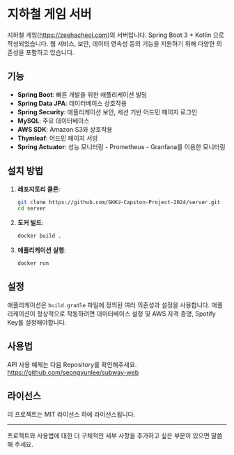 # 지하철 게임 서버
지하철 게임(https://zeehacheol.com)의 서버입니다. Spring Boot 3 + Kotlin 으로 작성되었습니다. 웹 서비스, 보안, 데이터 영속성 등의 기능을 지원하기 위해 다양한 의존성을 포함하고 있습니다.

## 기능
- **Spring Boot**: 빠른 개발을 위한 애플리케이션 빌딩
- **Spring Data JPA**: 데이터베이스 상호작용
- **Spring Security**: 애플리케이션 보안, 세션 기반 어드민 페이지 로그인
- **MySQL**: 주요 데이터베이스
- **AWS SDK**: Amazon S3와 상호작용
- **Thymleaf**: 어드민 페이지 서빙
- **Spring Actuator**: 성능 모니터링 - Prometheus - Granfana를 이용한 모니터링

## 설치 방법

1. **레포지토리 클론**:
    ```sh
    git clone https://github.com/SKKU-Capston-Project-2024/server.git
    cd server
    ```

2. **도커 빌드**:
    ```sh
    docker build .
    ```

3. **애플리케이션 실행**:
    ```sh
    docker run
    ```

## 설정
애플리케이션은 `build.gradle` 파일에 정의된 여러 의존성과 설정을 사용합니다. 애플리케이션이 정상적으로 작동하려면 데이터베이스 설정 및 AWS 자격 증명, Spotify Key를 설정해야합니다.

## 사용법
API 사용 예제는 다음 Repository를 확인해주세요.
https://github.com/seongyunlee/subway-web

## 라이선스
이 프로젝트는 MIT 라이선스 하에 라이선스됩니다.

---

프로젝트와 사용법에 대한 더 구체적인 세부 사항을 추가하고 싶은 부분이 있으면 말씀해 주세요.
